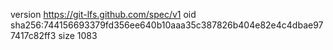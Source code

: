 version https://git-lfs.github.com/spec/v1
oid sha256:744156693379fd356ee640b10aaa35c387826b404e82e4c4dbae977417c82ff3
size 1083
